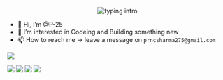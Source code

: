 <p align="center">
<img src="https://readme-typing-svg.herokuapp.com/?color=08CE90&center=true&vCenter=true&lines=Hello+everyone!!!;My+name%27s+Prince+Sharma.;I%27m+a+full-stack+developer." alt="typing intro">
</p>

- 👋 Hi, I’m @P-25
- 👀 I’m interested in Codeing and Building something new
- 📫 How to reach me -> leave a message on `prncsharma275@gmail.com`

<!---
P-25/P-25 is a ✨ special ✨ repository because its `README.md` (this file) appears on your GitHub profile.
You can click the Preview link to take a look at your changes.
--->
![](https://komarev.com/ghpvc/?username=your-github-P-25&color=blueviolet)

![](http://github-profile-summary-cards.vercel.app/api/cards/profile-details?username=P-25&theme=midnight_purple)
![](http://github-profile-summary-cards.vercel.app/api/cards/repos-per-language?username=P-25&theme=midnight_purple)
![](http://github-profile-summary-cards.vercel.app/api/cards/stats?username=P-25&theme=midnight_purple)
![](http://github-profile-summary-cards.vercel.app/api/cards/productive-time?username=P-25&theme=midnight_purple&utcOffset=5.30)

